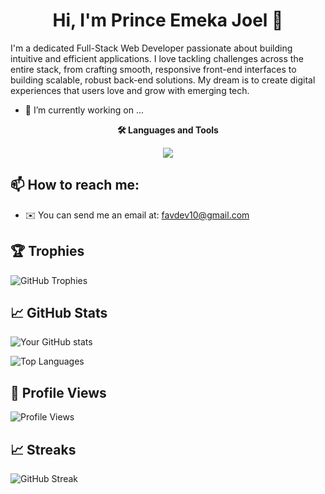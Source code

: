 <h1 align="center"> Hi, I'm Prince Emeka Joel 👋 </h1>

I'm a dedicated Full-Stack Web Developer passionate about building intuitive and efficient applications. I love tackling challenges across the entire stack, from crafting smooth, responsive front-end interfaces to building scalable, robust back-end solutions. My dream is to create digital experiences that users love and grow with emerging tech.

- 🔭 I’m currently working on ...

<p align="center">
  <strong>🛠️ Languages and Tools</strong>
</p>

<p align="center">
  <a href="https://skillicons.dev">
    <img src="https://skillicons.dev/icons?i=html,css,js,react,c,py,npm,nodejs,mongodb,express,linux,mysql,git,vim,github,firebase,tailwind,vscode," />
  </a>
</p>

## 📫 How to reach me:
* ✉️ You can send me an email at: favdev10@gmail.com

 

## 🏆 Trophies
![GitHub Trophies](https://github-profile-trophy.vercel.app/?username=favdev10&theme=onedark)

## 📈 GitHub Stats
![Your GitHub stats](https://github-readme-stats.vercel.app/api?username=favdev10&show_icons=true&theme=radical)

![Top Languages](https://github-readme-stats.vercel.app/api/top-langs/?username=favdev10&layout=compact)

## 🌟 Profile Views
![Profile Views](https://komarev.com/ghpvc/?username=favdev10)

## 📈 Streaks
![GitHub Streak](https://github-readme-streak-stats.herokuapp.com/?user=favdev10)
